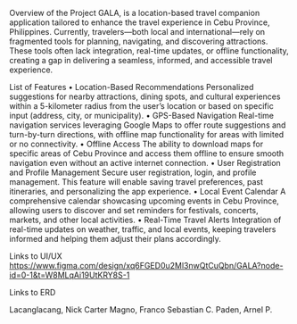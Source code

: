 Overview of the Project GALA, is a location-based travel companion application tailored to enhance the travel experience in Cebu Province, Philippines. Currently, travelers—both local and international—rely on fragmented tools for planning, navigating, and discovering attractions. These tools often lack integration, real-time updates, or offline functionality, creating a gap in delivering a seamless, informed, and accessible travel experience.

List of Features • Location-Based Recommendations Personalized suggestions for nearby attractions, dining spots, and cultural experiences within a 5-kilometer radius from the user’s location or based on specific input (address, city, or municipality). • GPS-Based Navigation Real-time navigation services leveraging Google Maps to offer route suggestions and turn-by-turn directions, with offline map functionality for areas with limited or no connectivity. • Offline Access The ability to download maps for specific areas of Cebu Province and access them offline to ensure smooth navigation even without an active internet connection. • User Registration and Profile Management Secure user registration, login, and profile management. This feature will enable saving travel preferences, past itineraries, and personalizing the app experience. • Local Event Calendar A comprehensive calendar showcasing upcoming events in Cebu Province, allowing users to discover and set reminders for festivals, concerts, markets, and other local activities. • Real-Time Travel Alerts Integration of real-time updates on weather, traffic, and local events, keeping travelers informed and helping them adjust their plans accordingly.

Links to UI/UX https://www.figma.com/design/xq6FGED0u2Ml3nwQtCuQbn/GALA?node-id=0-1&t=W8MLqAi19UtKRY8S-1

Links to ERD

Lacanglacang, Nick Carter Magno, Franco Sebastian C. Paden, Arnel P.
